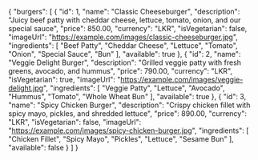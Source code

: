 {
  "burgers": [
    {
      "id": 1,
      "name": "Classic Cheeseburger",
      "description": "Juicy beef patty with cheddar cheese, lettuce, tomato, onion, and our special sauce",
      "price": 850.00,
      "currency": "LKR",
      "isVegetarian": false,
      "imageUrl": "https://example.com/images/classic-cheeseburger.jpg",
      "ingredients": [
        "Beef Patty",
        "Cheddar Cheese",
        "Lettuce",
        "Tomato",
        "Onion",
        "Special Sauce",
        "Bun"
      ],
      "available": true
    },
    {
      "id": 2,
      "name": "Veggie Delight Burger",
      "description": "Grilled veggie patty with fresh greens, avocado, and hummus",
      "price": 790.00,
      "currency": "LKR",
      "isVegetarian": true,
      "imageUrl": "https://example.com/images/veggie-delight.jpg",
      "ingredients": [
        "Veggie Patty",
        "Lettuce",
        "Avocado",
        "Hummus",
        "Tomato",
        "Whole Wheat Bun"
      ],
      "available": true
    },
    {
      "id": 3,
      "name": "Spicy Chicken Burger",
      "description": "Crispy chicken fillet with spicy mayo, pickles, and shredded lettuce",
      "price": 890.00,
      "currency": "LKR",
      "isVegetarian": false,
      "imageUrl": "https://example.com/images/spicy-chicken-burger.jpg",
      "ingredients": [
        "Chicken Fillet",
        "Spicy Mayo",
        "Pickles",
        "Lettuce",
        "Sesame Bun"
      ],
      "available": false
    }
  ]
}

